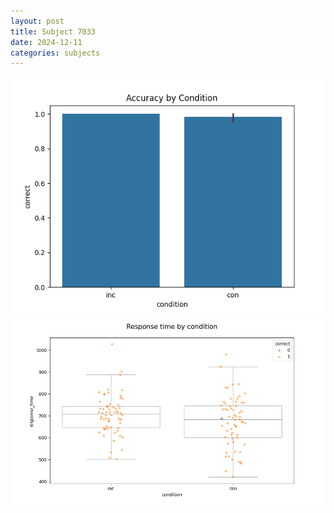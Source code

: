 ```yaml
---
layout: post
title: Subject 7033
date: 2024-12-11
categories: subjects
---
```


![](data/7033/run-26/7033_NF_acc.png)
![](data/7033/run-26/7033_NF_rt.png)

